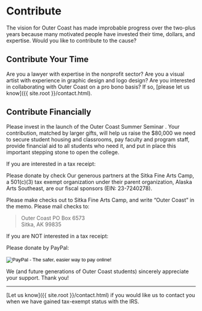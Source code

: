 # Contribute

The vision for Outer Coast has made improbable progress over the two-plus years because many motivated people have invested their time, dollars, and expertise. Would you like to contribute to the cause?

## Contribute Your Time

Are you a lawyer with expertise in the nonprofit sector? Are you a visual artist with experience in graphic design and logo design? Are you interested in collaborating with Outer Coast on a pro bono basis? If so, [please let us know]({{ site.root }}/contact.html).

## Contribute Financially

Please invest in the launch of the Outer Coast Summer Seminar . Your contribution, matched by larger gifts, will help us raise the $80,000 we need to secure student housing and classrooms, pay faculty and program staff, provide financial aid to all students who need it, and put in place this important stepping stone to open the college.

If you are interested in a tax receipt: 

Please donate by check
Our generous partners at the Sitka Fine Arts Camp, a 501(c)(3) tax exempt organization under their parent organization, Alaska Arts Southeast, are our fiscal sponsors (EIN: 23-7240278).

Please make checks out to Sitka Fine Arts Camp, and write “Outer Coast” in the memo. Please mail checks to: 

> Outer Coast
> PO Box 6573  
> Sitka, AK 99835

If you are NOT interested in a tax receipt: 

Please donate by PayPal: 

<!-- Don't edit this section; it's the PayPal button config -->
<form action="https://www.paypal.com/cgi-bin/webscr" method="post" target="_top">
  <input type="hidden" name="cmd" value="_s-xclick">
  <input type="hidden" name="hosted_button_id" value="UZGPK8CNG4CGN">
  <input type="image" src="https://www.paypalobjects.com/en_US/i/btn/btn_donateCC_LG.gif" border="0" name="submit" alt="PayPal - The safer, easier way to pay online!">
  <img alt="PayPal pixel" border="0" src="https://www.paypalobjects.com/en_US/i/scr/pixel.gif" width="1" height="1">
</form>
<!-- ==================================================== -->

We (and future generations of Outer Coast students) sincerely appreciate your support. Thank you!

------------------

[Let us know]({{ site.root }}/contact.html) if you would like us to contact you when we have gained tax-exempt status with the IRS.
